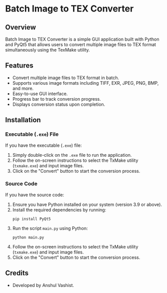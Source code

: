 # Batch Image to TEX Converter

## Overview

Batch Image to TEX Converter is a simple GUI application built with Python and PyQt5 that allows users to convert multiple image files to TEX format simultaneously using the TexMake utility.

## Features

- Convert multiple image files to TEX format in batch.
- Supports various image formats including TIFF, EXR, JPEG, PNG, BMP, and more.
- Easy-to-use GUI interface.
- Progress bar to track conversion progress.
- Displays conversion status upon completion.

## Installation

### Executable (`.exe`) File

If you have the executable (`.exe`) file:
1. Simply double-click on the `.exe` file to run the application.
2. Follow the on-screen instructions to select the TxMake utility (`txmake.exe`) and input image files.
3. Click on the "Convert" button to start the conversion process.

### Source Code

If you have the source code:
1. Ensure you have Python installed on your system (version 3.9 or above).
2. Install the required dependencies by running:
   ```
   pip install PyQt5
   ```
3. Run the script `main.py` using Python:
   ```
   python main.py
   ```
4. Follow the on-screen instructions to select the TxMake utility (`txmake.exe`) and input image files.
5. Click on the "Convert" button to start the conversion process.

## Credits

- Developed by Anshul Vashist.
